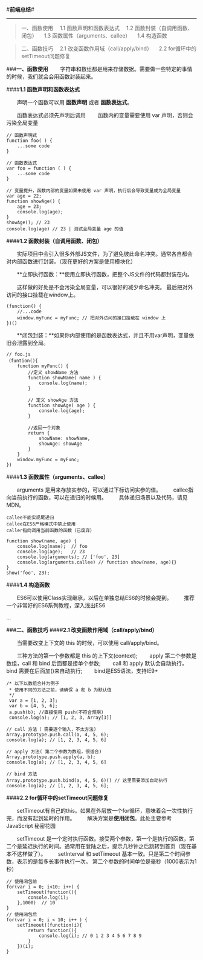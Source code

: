 #**前端总结**#


----------


>一、函数使用
>　1.1 函数声明和函数表达式
>　1.2 函数封装（自调用函数、闭包）
>　1.3 函数属性（arguments、callee）
>　1.4 构造函数

>二、函数技巧
>　2.1 改变函数作用域（call/apply/bind）
>　2.2 for循环中的setTimeout问题修复


###**一、函数使用**
　　字符串和数组都是用来存储数据。需要做一些特定的事情的时候，我们就会会用函数封装起来。

####**1.1 函数声明和函数表达式**

　　声明一个函数可以用 **函数声明** 或者 **函数表达式**。

　　函数表达式必须先声明后调用
　　函数内的变量需要使用 var 声明，否则会污染全局变量

    // 函数声明式
    function foo( ) {
        ...some code
    }
    
    // 函数表达式
    var foo = function ( ) {
        ...some code
    } 

    // 变量提升，函数内部的变量如果未使用 var 声明，执行后会导致变量成为全局变量
    var age = 22;
    function showAge() {
        age = 23;
        console.log(age);
    }
    showAge(); // 23
    console.log(age) // 23 | 测试全局变量 age 的值

####**1.2 函数封装（自调用函数、闭包）**

　　实际项目中会引入很多外部JS文件，为了避免彼此命名冲突。通常各自都会对内部函数进行封装。（现在更好的方案是使用模块化）

　　**立即执行函数：**使用立即执行函数，把整个JS文件的代码都封装在内。

　　这样做的好处是不会污染全局变量，可以很好的减少命名冲突。
最后把对外访问的接口挂载在window上。

    (function() {
        //...code
        window.myFunc = myFunc; // 把对外访问的接口挂载在 window 上
    })()


　　**闭包封装：**如果你内部使用的是函数表达式，并且不用var声明，变量依旧会泄露到全局。

    // foo.js
    （funtion(){
        function myFunc() {
            //定义 showName 方法
            function showName( name ) {
                console.log(name);
            }
            
            // 定义 showAge 方法
            function showAge( age ) {
                console.log(age);
            }
            
            //返回一个对象
            return {
                showName: showName,
                showAge: showAge
            }
        }
        window.myFunc = myFunc;
    })




####**1.3 函数属性（arguments、callee）**

　　arguments 是用来存放实参的，可以通过下标访问实参的值。
　　callee指向当前执行的函数，可以在递归的时候用。
　　具体递归场景以及代码，请见MDN。

    callee不能实现尾递归
    callee在ES5严格模式中禁止使用
    caller指向调用当前函数的函数（已废弃）

    function show(name, age) {
        console.log(name);  // foo
        console.log(age);   // 23
        console.log(arguments); // ['foo', 23]
        console.log(arguments.callee) // function show(name, age){}
    }
    show('foo', 23);

####**1.4 构造函数**

　　ES6可以使用Class实现继承，以后在单独总结ES6的时候会提到。
　　推荐一个非常好的ES6系列教程，深入浅出ES6

  ...

###**二、函数技巧**
####**2.1 改变函数作用域（call/apply/bind）**

　　当需要改变上下文的 this 的时候，可以使用 call/apply/bind。

　　三种方法的第一个参数都是 this 的上下文(context);
　　apply 第二个参数是数组，call 和 bind 后面都是接单个参数;
　　call 和 apply 默认会自动执行，bind 需要在后面加()来自动执行;
　　bind是ES5语法，支持IE9+

    /* 以下以数组合并为例子
     * 使用不同的方法之前，请确保 a 和 b 为默认值
     */
     var a = [1, 2, 3];
     var b = [4, 5, 6];
     a.push(b); //直接使用 push(不符合预期)
     console.log(a); // [1, 2, 3, Array[3]]
    
    // call 方法（ 需要逐个输入，不太方法)
    Array.prototype.push.call(a, 4, 5, 6);
    console.log(a); // [1, 2, 3, 4, 5, 6]
    
    // apply 方法( 第二个参数为数组，很适合)
    Array.prototype.push.apply(a, b);
    console.log(a); // [1, 2, 3, 4, 5, 6]
    
    // bind 方法
    Array.prototype.push.bind(a, 4, 5, 6)() // 这里需要添加自动执行
    console.log(a); // [1, 2, 3, 4, 5, 6];
    

####**2.2 for循环中的setTimeout问题修复**

　　setTimeout有自己的this。如果在外层放一个for循环，意味着会一次性执行完，而没有起到延时的作用。
　　解决方案是**使用闭包**。此处主要参考JavaScript 秘密花园

　　setTimeout 是一个定时执行函数。接受两个参数，第一个是执行的函数，第二个是延迟执行的时间。通常用在登陆之后，提示几秒钟之后跳转到首页（现在基本不这样做了）。
　　setInterval 和 setTimeout 基本一致。只是第二个时间参数，表示的是每多长事件执行一次。
第二个参数的时间单位是毫秒（1000表示为1秒）



    // 使用闭包前
    for(var i = 0; i<10; i++) {
        setTimeout(function(){
            console.log(i);
        },1000)  // 10
    }
    // 使用闭包后
    for(var i = 0; i < 10; i++ ) {
        setTimeout((function(i){
            return function(){
                console.log(i); // 0 1 2 3 4 5 6 7 8 9
            }
        })(i);
    }




